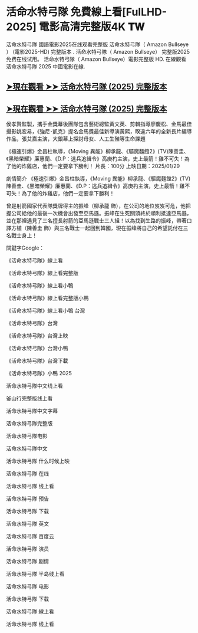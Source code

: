 <h1>活命水特弓隊 免費線上看[FulLHD-2025] 電影高清完整版4K 𝐓𝐖</h1>
活命水特弓隊 國語電影2025在线观看完整版 活命水特弓隊（ Amazon Bullseye ） (電影2025-HD) 完整版本 . 活命水特弓隊（ Amazon Bullseye） 完整版2025免费在线试用。 活命水特弓隊（ Amazon Bullseye）電影完整版 HD. 在線觀看 活命水特弓隊 2025 中國電影在線.</p>

## [➤現在觀看 ➤➤ 活命水特弓隊 (2025) 完整版本](https://shortx.today/ElEzi)

## [➤現在觀看 ➤➤ 活命水特弓隊 (2025) 完整版本](https://shortx.today/ElEzi)

侯孝賢監製，攜手金獎幕後團隊包含藝術總監黃文英、剪輯指導廖慶松、金馬最佳攝影姚宏易，《強尼･凱克》提名金馬獎最佳新導演黃熙，睽違六年的全新長片編導作品，張艾嘉主演，大銀幕上探討母女、人工生殖等生命課題

《極速引爆》金昌柱執導，《Moving 異能》柳承龍、《驅魔麵館2》(TV)陳善圭、《黑暗榮耀》廉惠蘭、《D.P：逃兵追緝令》高庚杓主演，史上最箭！雞不可失！為了他的炸雞店，他們一定要拿下勝利！
片長：100分 上映日期：2025/01/29

劇情簡介
《極速引爆》金昌柱執導，《Moving 異能》柳承龍、《驅魔麵館2》(TV)陳善圭、《黑暗榮耀》廉惠蘭、《D.P：逃兵追緝令》高庚杓主演，史上最箭！雞不可失！為了他的炸雞店，他們一定要拿下勝利！

曾是射箭國家代表隊獎牌得主的振峰（柳承龍 飾），在公司的地位岌岌可危，他把握公司給他的最後一次機會出發至亞馬遜。振峰在生死關頭終於順利抵達亞馬遜，並在那裡遇見了三名擅長射箭的亞馬遜戰士三人組！以為找到生路的振峰，帶著口譯方植（陳善圭 飾）與三名戰士一起回到韓國，現在振峰將自己的希望託付在三名戰士身上！

關鍵字Google：

《活命水特弓隊》線上看

《活命水特弓隊》線上看完整版

《活命水特弓隊》線上看小鴨

《活命水特弓隊》線上看完整版小鴨

《活命水特弓隊》線上看小鴨 台灣

《活命水特弓隊》台灣

《活命水特弓隊》台灣上映

《活命水特弓隊》台灣小鴨

《活命水特弓隊》台灣下載

《活命水特弓隊》小鴨 2025

活命水特弓隊中文线上看

釜山行完整版线上看

活命水特弓隊中文字幕

活命水特弓隊完整版

活命水特弓隊电影

活命水特弓隊中文

活命水特弓隊 什么时候上映

活命水特弓隊 在线

活命水特弓隊 线上看

活命水特弓隊 预告

活命水特弓隊 下载

活命水特弓隊 英文

活命水特弓隊 百度云

活命水特弓隊 演员

活命水特弓隊 剧情

活命水特弓隊 半岛线上看

活命水特弓隊 电影

活命水特弓隊 下载

活命水特弓隊 線上看

活命水特弓隊 线上看
